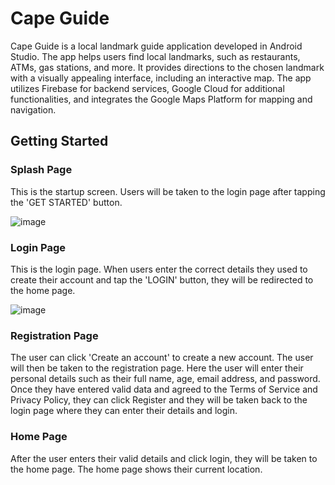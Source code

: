 # Cape Guide
Cape Guide is a local landmark guide application developed in Android Studio. The app helps users find local landmarks, such as restaurants, ATMs, gas stations, and more. It provides directions to the chosen landmark with a visually appealing interface, including an interactive map. The app utilizes Firebase for backend services, Google Cloud for additional functionalities, and integrates the Google Maps Platform for mapping and navigation.

## Getting Started

### Splash Page
This is the startup screen. Users will be taken to the login page after tapping the 'GET STARTED' button.

![image](https://github.com/basgbasg/test/assets/133644970/5b082041-5a44-4e4e-97ad-9ea0f3413ae9)

### Login Page
This is the login page. When users enter the correct details they used to create their account and tap the 'LOGIN' button, they will be redirected to the home page.

![image](https://github.com/basgbasg/test/assets/133644970/fd1d58be-984d-461d-a95c-f0c4157af827)

### Registration Page
The user can click 'Create an account' to create a new account. The user will then be taken to the registration page. Here the user will enter their personal details such as their full name, age, email address, and password. Once they have entered valid data and agreed to the Terms of Service and Privacy Policy, they can click Register and they will be taken back to the login page where they can enter their details and login.  

### Home Page
After the user enters their valid details and click login, they will be taken to the home page. The home page shows their current location. 

### 

